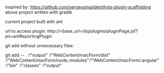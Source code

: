 inspired by: https://github.com/sergevoina/identityiq-plugin-scaffolding
above project written with gradle

current project built with ant

url to access plugin: http://<base_url>/iiq/plugins/pluginPage.jsf?pn=antReportingPlugin


git add without unnecessary files:

git add -- . :!"output" :!"WebContent/macForm/dist" :!"WebContent/macForm/node_modules":!"WebContent/macForm/.angular" :!"bin" :!"classes" :!"output"